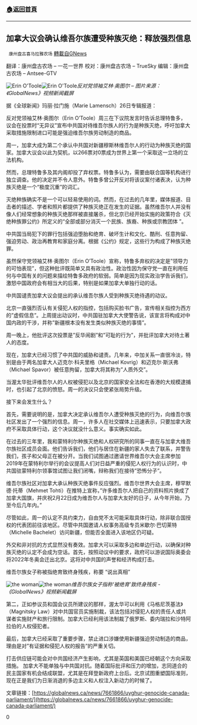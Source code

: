 ###  [:house:返回首頁](https://github.com/ourhimalayas/txt)
---

## 加拿大议会确认维吾尔族遭受种族灭绝：释放强烈信息
` 康州盘古喜马拉雅农场` [轉載自GNews](https://gnews.org/zh-hans/941960/)

翻译：康州盘古农场 – 一花一世界
校对：康州盘古农场 – TrueSky
编辑：康州盘古农场 – Antsee-GTV

![Erin O'Toole]()![Erin O'Toole](https://gnews.org/wp-content/uploads/2021/03/Screen-Shot-2021-03-02-at-18.45.10.png)*反对党领袖艾林·奥图尔 – 图片来源：《GlobalNews》视频新闻截屏*

据《全球新闻》玛丽·拉门施（Marie Lamensch）26日专辑报道：

反对党领袖艾林·奥图尔（Erin O’Toole）周三在下议院发言时告诉总理特鲁多，议会在投票时“无异议”宣布中共国对待维吾尔族人的行为是种族灭绝，呼吁加拿大采取措施限制进口可能是强迫维吾尔族劳动制造的商品。

周一，加拿大成为第二个承认中共国对新疆穆斯林维吾尔人的行动为种族灭绝的国家。加拿大议会以此为契机，以266票对0票成为世界上第一个采取这一立场的立法机构。

然而，总理特鲁多及其内阁却投了弃权票。特鲁多认为，需要由联合国等机构进行独立调查。他的决定并不令人意外。特鲁多曾公开反对将该议案付诸表决，认为种族灭绝是一个“极度沉重”的词汇。

灭绝种族确实不是一个可以轻易使用的词。然而，在过去的几年里，媒体报道、目击者的描述、学者和照片都提供了种族灭绝正在发生的证据。虽然维吾尔人并没有像人们经常想象的种族灭绝那样被直接屠杀，但北京已经开始实施的政策符合《灭绝种族罪公约》所定义的“全部或部分消灭一个民族、族裔、种族或宗教团体 ”。

中共国当局犯下的罪行包括强迫堕胎和绝育、破坏生计和文化、酷刑、任意拘留、强迫劳动、政治再教育和家庭分离。根据《公约》规定，这些行为构成了种族灭绝罪。

虽然保守党领袖艾林·奥图尔（Erin O’Toole）宣称，特鲁多弃权的决定是”领导力的可怕表现”，但这种批评既简单又具有政治性。政治性因为保守党一直在利用任何与中国有关的问题来描绘特鲁多政府的软弱。简单是因为现实政治学告诉我们，激怒中国政府会有相当大的后果，特别是如果加拿大单独行动的话。

中共国谴责加拿大议会提出的承认维吾尔族人受到种族灭绝待遇的动议。

北京一直强烈否认有关侵犯人权的指控，包括购买脸书广告，宣传相关指控为西方的”虚假信息”。上周提出动议时，中共国驻加拿大大使警告说，该宣言将构成对中国内政的干涉，并称”新疆根本没有发生类似种族灭绝的事情”。

周一晚上，他批评这次投票是”反华闹剧”和”可耻的行为”，并批评加拿大对待土著人的态度。

现在，加拿大已经习惯了中共国的威胁和谴责。几年来，中加关系一直很冷淡，特别是由于两名加拿大人迈克尔·科夫里格（Michael Kovrig）和迈克尔·斯沃弗（Michael Spavor）被任意拘留，加拿大将其称为”人质外交”。

当渥太华批评维吾尔人的人权被侵犯以及北京的国家安全法和在香港的大规模逮捕时，也引起了北京的愤怒。周一的决议只会使紧张局势升级。

接下来会发生什么？

首先，需要说明的是，加拿大决定承认维吾尔人遭受种族灭绝的行为，向维吾尔族社区发出了一个强烈的信息。周一，许多人在社交媒体上迅速表示，只要加拿大政府不采取具体行动，这个决议就没什么意义。事实确实如此。

在过去的三年里，我和蒙特利尔种族灭绝和人权研究所的同事一直在与加拿大维吾尔族社区成员会面。他们告诉我们，他们与居住在新疆的家人失去了联系，并警告我们，孩子和父母正在被分开。当我们试图通过邀请世界维吾尔大会主席参加2019年在蒙特利尔举行的会议提高人们对日益严重的侵犯人权行为的认识时，中共国驻蒙特利尔领事馆试图让我们闭嘴，辩称我们在接待”恐怖分子”。

维吾尔族社区对加拿大承认种族灭绝事件反应强烈。维吾尔世界大会主席，穆罕默德·托蒂（Mehmet Tohti）在推特上宣称，”许多维吾尔人把自己的资料照片换成了加拿大国旗，并庆祝2月22日成为维吾尔人与加拿大友好的日子，从今年开始，乃至今后几年内。”

尽管如此，周一的认定不具约束力，自由党不太可能采取具体行动，除非联合国授权的代表团前往该地区。尽管中共国邀请人权事务高级专员米歇尔·巴切莱特（Michelle Bachelet）访问新疆，但能否全面进入该地区仍可疑。

外交和非对抗的方式显然没有奏效。加拿大可以采取多边和单边行动，以确保对种族灭绝的认定不会成为空话。首先，按照动议中的要求，政府可以游说国际奥委会将2022年冬奥会迁出北京。这将对中共国的声誉和经济构成打击。

维吾尔族女子称被指绝育致终身残疾，称要 “说出真相”

![the woman]()![the woman](https://gnews.org/wp-content/uploads/2021/03/Screen-Shot-2021-03-02-at-18.56.08.png)*维吾尔族女子指称‘被绝育’致终身残疾 -《GlobalNews》视频新闻截屏*

第二，正如参议员和国会议员所建议的那样，渥太华可以利用《马格尼茨基法》（Magnitsky Law）对中共国官员实施制裁，该法包括对侵犯人权的责任人或共谋者实施财产和旅行限制。加拿大已经利用该法制裁了俄罗斯、委内瑞拉和沙特阿拉伯的人权侵犯者。

最后，加拿大已经采取了重要步骤，禁止进口涉嫌使用新疆强迫劳动制造的商品，理由是对”有证据和侵犯人权的报告”的严重关切。

打击供应链可能会对中共国经济产生影响，尤其是英国和美国已经朝这个方向采取措施。 加拿大不能单独与中共国对抗。随着国际批评和压力的增加，志同道合的民主国家有机会结成联盟，尤其是在拜登新政府上台后。北京试图重塑国际准则，现在正是我们为日渐消退的多边主义和人权注入新动力的时候了。

文章链接：[https://globalnews.ca/news/7661866/uyghur-genocide-canada-parliament/](https://globalnews.ca/news/7661866/uyghur-genocide-canada-parliament/)

0
